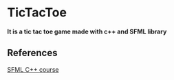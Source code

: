 # TicTacToe

**It is a tic tac toe game made with c++ and SFML library**

References
----------
[SFML C++ course](https://www.udemy.com/course/tic-tac-toe-sfml/)
